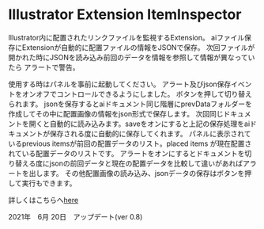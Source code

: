 <h1>Illustrator Extension ItemInspector</h1>

<p>
    Illustrator内に配置されたリンクファイルを監視するExtension。
    aiファイル保存にExtensionが自動的に配置ファイルの情報をJSONで保存。
    次回ファイルが開かれた時にJSONを読み込み前回のデータを情報を参照して情報が異なっていたら
    アラートで警告。
</p>

<p>
    使用する時はパネルを事前に起動してください。
    アラート及びjson保存イベントをオンオフでコントロールできるようにしました。
    ボタンを押して切り替えられます。
    jsonを保存するとaiドキュメント同じ階層にprevDataフォルダーを作成してその中に配置画像の情報をjson形式で保存します。
    次回同じドキュメントを開くと自動的に読み込みます。saveをオンにすると上記の保存処理をaiドキュメントが保存される度に自動的に保存してくれます。
    パネルに表示されているprevious itemsが前回の配置データのリスト。placed items が現在配置されている配置データのリストです。
    アラートをオンにするとドキュメントを切り替える度にjsonの前回データと現在の配置データを比較して違いがあればアラートを出します。
    その他配置画像の読み込み、jsonデータの保存はボタンを押して実行もできます。
</p>

<p>詳しくはこちらへ<a href="https://kawano-shuji.com/justdiary/2021/06/21/%e9%85%8d%e7%bd%ae%e7%94%bb%e5%83%8f%e3%81%ae%e5%b7%ae%e7%95%b0%e3%82%92%e6%a4%9c%e7%9f%a5%e3%81%99%e3%82%8b-illustrator-extension%e3%81%ae%e3%83%97%e3%83%ad%e3%83%88%e3%82%bf%e3%82%a4%e3%83%97-itemin/">here</a></p>

<p>2021年　6月 20日　アップデート(ver 0.8)</p>